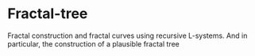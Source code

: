 # Fractal-tree
Fractal construction and fractal curves using recursive L-systems. And in particular, the construction of a plausible fractal tree
